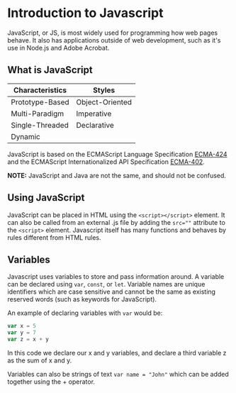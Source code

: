 # Introduction to Javascript

JavaScript, or JS, is most widely used for programming how web pages behave. It also has applications outside of web development, such as it's use in Node.js and Adobe Acrobat.

## What is JavaScript

| Characteristics | Styles |
|---|---|
| Prototype-Based | Object-Oriented |
| Multi-Paradigm | Imperative |
| Single-Threaded | Declarative |
| Dynamic | |

JavaScript is based on the ECMAScript Language Specification [ECMA-424](https://tc39.es/ecma262/) and the ECMAScript Internationalized API Specification [ECMA-402](https://tc39.es/ecma402/).

**NOTE:** JavaScript and Java are not the same, and should not be confused.

## Using JavaScript

JavaScript can be placed in HTML using the `<script></script>` element. It can also be called from an external .js file by adding the `src=""` attribute to the `<script>` element. Javascript itself has many functions and behaves by rules different from HTML rules.

## Variables

Javascript uses variables to store and pass information around. A variable can be declared using `var`, `const`, or `let`. Variable names are unique identifiers which are case sensitive and cannot be the same as existing reserved words (such as keywords for JavaScript).

An example of declaring variables with `var` would be:

```js
var x = 5
var y = 7
var z = x + y
```

In this code we declare our x and y variables, and declare a third variable z as the sum of x and y.

Variables can also be strings of text `var name = "John"` which can be added together using the + operator.
